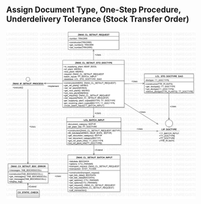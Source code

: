 ## Assign Document Type, One-Step Procedure, Underdelivery Tolerance (Stock Transfer Order)

![Screenshot](sto_diagram.svg)
